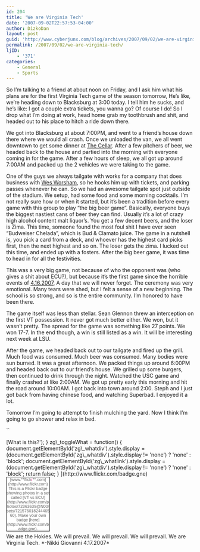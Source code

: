 ```yaml
---
id: 204
title: 'We are Virginia Tech'
date: '2007-09-02T22:57:53-04:00'
author: DizkoDan
layout: post
guid: 'http://www.cyberjunx.com/blog/archives/2007/09/02/we-are-virginia-tech/'
permalink: /2007/09/02/we-are-virginia-tech/
ljID:
    - '371'
categories:
    - General
    - Sports
---
```


So I’m talking to a friend at about noon on Friday, and I ask him what his plans are for the first Virginia Tech game of the season tomorrow, He’s like, we’re heading down to Blacksburg at 3:00 today. I tell him he sucks, and he’s like: I got a couple extra tickets, you wanna go? Of course I do! So I drop what I’m doing at work, head home grab my toothbrush and shit, and headed out to his place to hitch a ride down there.

We got into Blacksburg at about 7:00PM, and went to a friend’s house down there where we would all crash. Once we unloaded the van, we all went downtown to get some dinner at [The Cellar](http://www.the-cellar.com/). After a few pitchers of beer, we headed back to the house and partied into the morning with everyone coming in for the game. After a few hours of sleep, we all got up around 7:00AM and packed up the 2 vehicles we were taking to the game.

One of the guys we always tailgate with works for a company that does business with [Wes Worsham](http://www.hokiesports.com/football/lanestadium.html), so he hooks him up with tickets, and parking passes whenever he can. So we had an awesome tailgate spot just outside of the stadium. We setup, had some food and some morning cocktails. I’m not really sure how or when it started, but it’s been a tradition before every game with this group to play “the big beer game”. Basically, everyone buys the biggest nastiest cans of beer they can find. Usually it’s a lot of crazy high alcohol content malt liquor’s. You get a few decent beers, and the loser is Zima. This time, someone found the most foul shit I have ever seen “Budweiser Chelada”, which is Bud &amp; Clamato juice. The game in a nutshell is, you pick a card from a deck, and whoever has the highest card picks first, then the next highest and so on. The loser gets the zima. I lucked out this time, and ended up with a fosters. After the big beer game, it was time to head in for all the festivities.

This was a very big game, not because of who the opponent was (who gives a shit about ECU?), but because it’s the first game since the horrible events of [4.16.2007](http://www.vt.edu/remember/), A day that we will never forget. The ceremony was very emotional. Many tears were shed, but I felt a sense of a new beginning. The school is so strong, and so is the entire community. I’m honored to have been there.

The game itself was less than stellar. Sean Glennon threw an interception on the first VT possession. It never got much better either. We won, but it wasn’t pretty. The spread for the game was something like 27 points. We won 17-7. In the end though, a win is still listed as a win. It will be interesting next week at LSU.

After the game, we headed back out to our tailgate and fired up the grill. Much food was consumed. Much beer was consumed. Many bodies were sun burned. It was a great afternoon. We packed things up around 6:00PM and headed back out to our friend’s house. We grilled up some burgers, then continued to drink through the night. Watched the USC game and finally crashed at like 2:00AM. We got up pretty early this morning and hit the road around 10:00AM. I got back into town around 2:00. Steph and I just got back from having chinese food, and watching Superbad. I enjoyed it a lot.

Tomorrow I’m going to attempt to finish mulching the yard. Now I think I’m going to go shower and relax in bed.

``

<style type="text/css">
.zg_div {margin:0px 5px 5px 0px; width:117px;}
.zg_div_inner {border: solid 1px #000000; background-color:#ffffff;  color:#666666; text-align:center; font-family:arial, helvetica; font-size:11px;}
.zg_div a, .zg_div a:hover, .zg_div a:visited {color:#265e15; background:inherit !important; text-decoration:none !important;}
</style><script type="text/javascript">
zg_insert_badge = function() {
var zg_bg_color = 'ffffff';
var zgi_url = 'http://www.flickr.com/apps/badge/badge_iframe.gne?zg_bg_color='+zg_bg_color+'&zg_person_id=72363639%40N00&zg_set_id=72157601824446560&zg_context=in%2Fset-72157601824446560%2F';
document.write('<iframe loading="lazy" style="background-color:#'+zg_bg_color+'; border-color:#'+zg_bg_color+'; border:none;" width="113" height="151" frameborder="0" scrolling="no" src="'+zgi_url+'" title="Flickr Badge">< \/iframe>');
if (document.getElementById) document.write('</script>

<div id="zg_whatlink">[What is this?'); } zg\_toggleWhat = function() { document.getElementById('zg\_whatdiv').style.display = (document.getElementById('zg\_whatdiv').style.display != 'none') ? 'none' : 'block'; document.getElementById('zg\_whatlink').style.display = (document.getElementById('zg\_whatdiv').style.display != 'none') ? 'none' : 'block'; return false; } ](http://www.flickr.com/badge.gne)</div><div class="zg_div"><div class="zg_div_inner">[www.**flick<span style="color:#ff1c92">r</span>**.com](http://www.flickr.com)  
<script type="text/javascript">zg_insert_badge();</script><div id="zg_whatdiv">This is a Flickr badge showing photos in a set called [VT vs ECU](http://www.flickr.com/photos/72363639@N00/sets/72157601824446560). Make your own badge [here](http://www.flickr.com/badge.gne).</div><script type="text/javascript">if (document.getElementById) document.getElementById('zg_whatdiv').style.display = 'none';</script>

</div></div>We are the Hokies.  
We will prevail.  
We will prevail.  
We will prevail.  
We are Virginia Tech.  
*-Nikki Giovanni 4.17.2007*